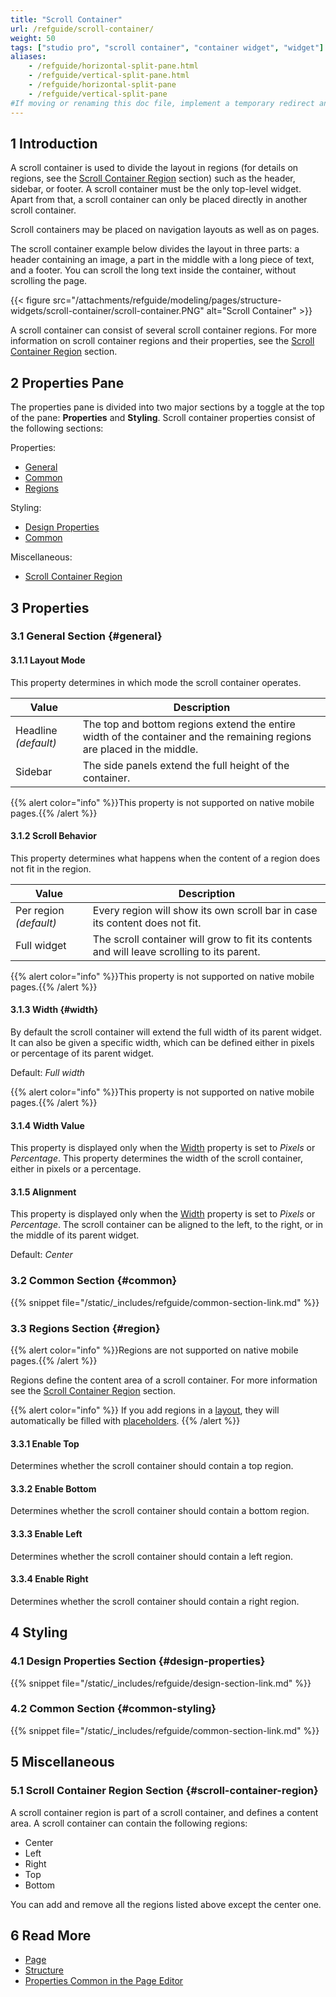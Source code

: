 ```yaml
---
title: "Scroll Container"
url: /refguide/scroll-container/
weight: 50
tags: ["studio pro", "scroll container", "container widget", "widget"]
aliases:
    - /refguide/horizontal-split-pane.html
    - /refguide/vertical-split-pane.html
    - /refguide/horizontal-split-pane
    - /refguide/vertical-split-pane
#If moving or renaming this doc file, implement a temporary redirect and let the respective team know they should update the URL in the product. See Mapping to Products for more details.
---
```


## 1 Introduction

A scroll container is used to divide the layout in regions (for details on regions, see the [Scroll Container Region](#scroll-container-region) section) such as the header, sidebar, or footer. A scroll container must be the only top-level widget. Apart from that, a scroll container can only be placed directly in another scroll container.

Scroll containers may be placed on navigation layouts as well as on pages.

The scroll container example below divides the layout in three parts: a header containing an image, a part in the middle with a long piece of text, and a footer. You can scroll the long text inside the container, without scrolling the page.

{{< figure src="/attachments/refguide/modeling/pages/structure-widgets/scroll-container/scroll-container.PNG" alt="Scroll Container" >}}

A scroll container can consist of several scroll container regions. For more information on scroll container regions and their properties, see the [Scroll Container Region](#scroll-container-region) section. 

## 2 Properties Pane

The properties pane is divided into two major sections by a toggle at the top of the pane: **Properties** and **Styling**. Scroll container properties consist of the following sections:

Properties:

* [General](#general)
* [Common](#common)
* [Regions](#region)

Styling:

* [Design Properties](#design-properties)
* [Common](#common-styling)

Miscellaneous:

* [Scroll Container Region](#scroll-container-region)

## 3 Properties

### 3.1 General Section {#general}

#### 3.1.1 Layout Mode

This property determines in which mode the scroll container operates.

| Value | Description |
| --- | --- |
| Headline  *(default)* | The top and bottom regions extend the entire width of the container and the remaining regions are placed in the middle. |
| Sidebar | The side panels extend the full height of the container. |

{{% alert color="info" %}}This property is not supported on native mobile pages.{{% /alert %}}

#### 3.1.2 Scroll Behavior

This property determines what happens when the content of a region does not fit in the region.

| Value | Description |
| --- | --- |
| Per region *(default)*  | Every region will show its own scroll bar in case its content does not fit. |
| Full widget | The scroll container will grow to fit its contents and will leave scrolling to its parent. |

{{% alert color="info" %}}This property is not supported on native mobile pages.{{% /alert %}}

#### 3.1.3 Width {#width}

By default the scroll container will extend the full width of its parent widget. It can also be given a specific width, which can be defined either in pixels or percentage of its parent widget.

Default: *Full width*

{{% alert color="info" %}}This property is not supported on native mobile pages.{{% /alert %}}

#### 3.1.4 Width Value

This property is displayed only when the [Width](#width) property is set to *Pixels* or *Percentage*. This property determines the width of the scroll container, either in pixels or a percentage.

#### 3.1.5 Alignment 

This property is displayed only when the [Width](#width) property is set to *Pixels* or *Percentage*. The scroll container can be aligned to the left, to the right, or in the middle of its parent widget.

Default: *Center*

### 3.2 Common Section {#common}

{{% snippet file="/static/_includes/refguide/common-section-link.md" %}}

### 3.3 Regions Section {#region}

{{% alert color="info" %}}Regions are not supported on native mobile pages.{{% /alert %}}

Regions define the content area of a scroll container. For more information see the [Scroll Container Region](#scroll-container-region) section.

{{% alert color="info" %}}
If you add regions in a [layout](/refguide/layout/), they will automatically be filled with [placeholders](/refguide/placeholder/).
{{% /alert %}}

#### 3.3.1 Enable Top

Determines whether the scroll container should contain a top region.

#### 3.3.2 Enable Bottom

Determines whether the scroll container should contain a bottom region.

#### 3.3.3 Enable Left

Determines whether the scroll container should contain a left region.

#### 3.3.4 Enable Right

Determines whether the scroll container should contain a right region.

## 4 Styling

### 4.1 Design Properties Section {#design-properties}

{{% snippet file="/static/_includes/refguide/design-section-link.md" %}} 

### 4.2 Common Section {#common-styling}

{{% snippet file="/static/_includes/refguide/common-section-link.md" %}}

## 5 Miscellaneous

### 5.1 Scroll Container Region Section {#scroll-container-region}

A scroll container region is part of a scroll container, and defines a content area. A scroll container can contain the following regions:

* Center 
* Left
* Right
* Top
* Bottom

You can add and remove all the regions listed above except the center one. 

## 6 Read More

* [Page](/refguide/page/)
* [Structure](/refguide/structure-widgets/)
* [Properties Common in the Page Editor](/refguide/common-widget-properties/)
